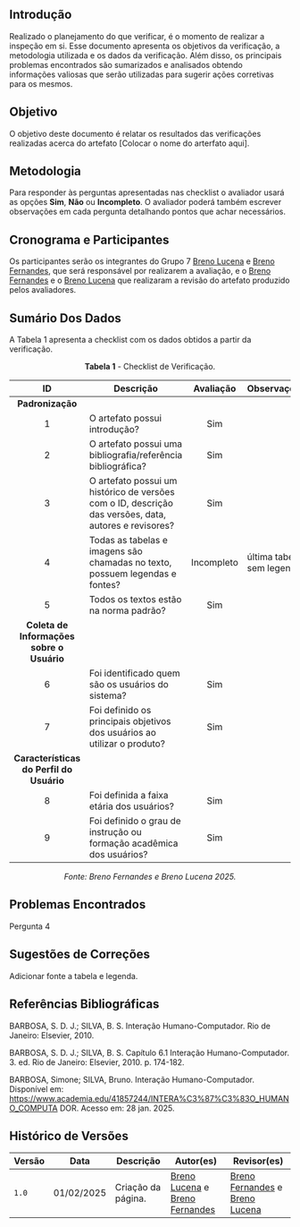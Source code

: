 ## Introdução

Realizado o planejamento do que verificar, é o momento de realizar a inspeção em si. Esse documento apresenta os objetivos da verificação, a metodologia utilizada e os dados da verificação. Além disso, os principais problemas encontrados são sumarizados e analisados obtendo informações valiosas que serão utilizadas para sugerir ações corretivas para os mesmos.

## Objetivo

O objetivo deste documento é relatar os resultados das verificações realizadas acerca do artefato [Colocar o nome do arterfato aqui].

## Metodologia

 Para responder às perguntas apresentadas nas checklist o avaliador usará as opções **Sim**, **Não** ou **Incompleto**. O avaliador poderá também escrever observações em cada pergunta detalhando pontos que achar necessários.

## Cronograma e Participantes

Os participantes serão os integrantes do Grupo 7 [Breno Lucena](https://github.com/BrenoLUCO) e [Breno Fernandes](https://github.com/Brenofrds), que será responsável por realizarem a avaliação, e o [Breno Fernandes](https://github.com/Brenofrds) e o [Breno Lucena](https://github.com/BrenoLUCO) que realizaram a revisão do artefato produzido pelos avaliadores.

## Sumário Dos Dados

A Tabela 1 apresenta a checklist com os dados obtidos a partir da verificação.

<center>

**Tabela 1** - Checklist de Verificação.

|   ID   | Descrição                                                                                     | Avaliação  | Observações          |
|:------:|-----------------------------------------------------------------------------------------------|:----------:|-----------------------|
| **Padronização** |                                                                                     |            |                       |
|   1    | O artefato possui introdução?                                                                 | Sim           |                       |
|   2    | O artefato possui uma bibliografia/referência bibliográfica?                                  |     Sim       |                       |
|   3    | O artefato possui um histórico de versões com o ID, descrição das versões, data, autores e revisores? |      Sim      |                       |
|   4    | Todas as tabelas e imagens são chamadas no texto, possuem legendas e fontes?                  |   Incompleto         |     última tabela sem legenda.                  |
|   5    | Todos os textos estão na norma padrão?                                                        |           Sim |             |                                                 
| **Coleta de Informações sobre o Usuário** |                                                             |            |                       |
|   6    | Foi identificado quem são os usuários do sistema?                                            |    Sim        |                       |
|   7    | Foi definido os principais objetivos dos usuários ao utilizar o produto?                      |   Sim         |                       |
| **Características do Perfil do Usuário** |                                                              |            |                       |
|   8    | Foi definida a faixa etária dos usuários?                                                     |       Sim     |                       |
|   9    | Foi definido o grau de instrução ou formação acadêmica dos usuários?                         |     Sim       |                       |

_Fonte: Breno Fernandes e Breno Lucena 2025._

</center>


## Problemas Encontrados

Pergunta 4

## Sugestões de Correções

Adicionar fonte a tabela e legenda.


## Referências Bibliográficas

BARBOSA, S. D. J.; SILVA, B. S. Interação Humano-Computador. Rio de Janeiro: Elsevier, 2010.

BARBOSA, S. D. J.; SILVA, B. S. Capítulo 6.1 Interação Humano-Computador. 3. ed. Rio de Janeiro: Elsevier, 2010. p. 174-182.

BARBOSA, Simone; SILVA, Bruno. Interação Humano-Computador. Disponível em: 
https://www.academia.edu/41857244/INTERA%C3%87%C3%83O_HUMANO_COMPUTA
 DOR. Acesso em: 28 jan. 2025. 

## Histórico de Versões

| Versão | Data       | Descrição              | Autor(es)                                        | Revisor(es)                                    |
| ------ | ---------- | ---------------------- | ------------------------------------------------ | ---------------------------------------------- |
| `1.0`  | 01/02/2025 | Criação da página.     | [Breno Lucena](https://github.com/BrenoLUCO) e [Breno Fernandes](https://github.com/Brenofrds)     | [Breno Fernandes](https://github.com/Brenofrds) e [Breno Lucena](https://github.com/BrenoLUCO)|